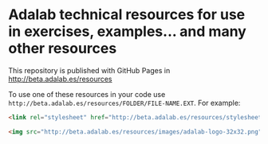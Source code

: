 # Adalab technical resources for use in exercises, examples... and many other resources

This repository is published with GitHub Pages in http://beta.adalab.es/resources

To use one of these resources in your code use `http://beta.adalab.es/resources/FOLDER/FILE-NAME.EXT`. For example:

```html
<link rel="stylesheet" href="http://beta.adalab.es/resources/stylesheets/all.css" />
```

```html
<img src="http://beta.adalab.es/resources/images/adalab-logo-32x32.png" alt="Adalab />
```

